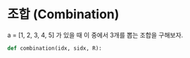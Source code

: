 # 조합 (Combination)

a = [1, 2, 3, 4, 5] 가 있을 때 이 중에서 3개를 뽑는 조합을 구해보자.



```python
def combination(idx, sidx, R):
    
    
    
    
    

```

